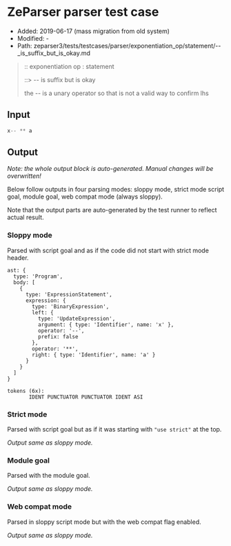 # ZeParser parser test case

- Added: 2019-06-17 (mass migration from old system)
- Modified: -
- Path: zeparser3/tests/testcases/parser/exponentiation_op/statement/--_is_suffix_but_is_okay.md

> :: exponentiation op : statement
>
> ::> -- is suffix but is okay
>
> the -- is a unary operator so that is not a valid way to confirm lhs

## Input

`````js
x-- ** a
`````

## Output

_Note: the whole output block is auto-generated. Manual changes will be overwritten!_

Below follow outputs in four parsing modes: sloppy mode, strict mode script goal, module goal, web compat mode (always sloppy).

Note that the output parts are auto-generated by the test runner to reflect actual result.

### Sloppy mode

Parsed with script goal and as if the code did not start with strict mode header.

`````
ast: {
  type: 'Program',
  body: [
    {
      type: 'ExpressionStatement',
      expression: {
        type: 'BinaryExpression',
        left: {
          type: 'UpdateExpression',
          argument: { type: 'Identifier', name: 'x' },
          operator: '--',
          prefix: false
        },
        operator: '**',
        right: { type: 'Identifier', name: 'a' }
      }
    }
  ]
}

tokens (6x):
       IDENT PUNCTUATOR PUNCTUATOR IDENT ASI
`````

### Strict mode

Parsed with script goal but as if it was starting with `"use strict"` at the top.

_Output same as sloppy mode._

### Module goal

Parsed with the module goal.

_Output same as sloppy mode._

### Web compat mode

Parsed in sloppy script mode but with the web compat flag enabled.

_Output same as sloppy mode._
